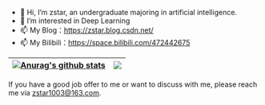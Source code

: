 
- 👋 Hi, I’m zstar, an undergraduate majoring in artificial intelligence.
- 👀 I’m interested in Deep Learning
- 📫 My Blog：https://zstar.blog.csdn.net/
- 📫 My Bilibili：https://space.bilibili.com/472442675



| <a href="https://github.com/zstar1003"><img align="center" src="https://github-readme-stats.vercel.app/api?username=zstar1003&show_icons=true&include_all_commits=true&theme=buefy&hide_border=true" alt="Anurag's github stats" /></a> | <a href="https://github.com/zstar1003"><img align="center" src="https://github-readme-stats.vercel.app/api/top-langs/?username=personqianduixue&layout=compact&theme=buefy&hide_border=true" /></a>  |
| ------------------------------------------------------------ | ------------------------------------------------------------ |


If you have a good job offer to me or want to discuss with me, please reach me via zstar1003@163.com.


